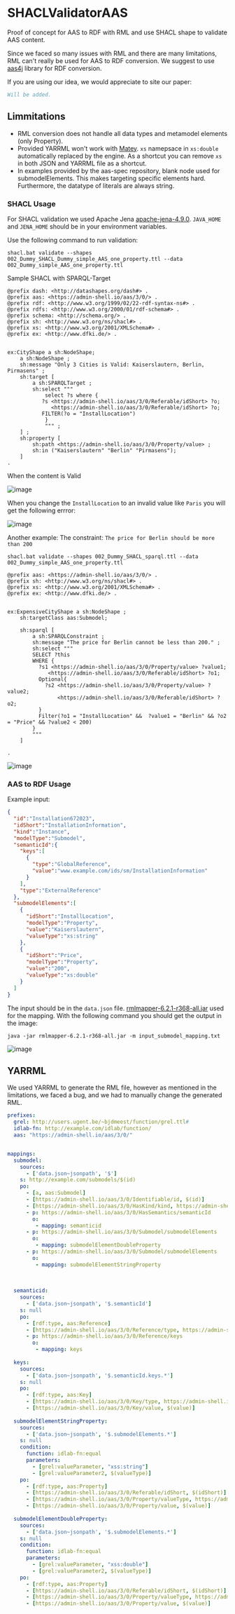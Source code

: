 # SHACLValidatorAAS

Proof of concept for AAS to RDF with RML and use SHACL shape to validate AAS content.

Since we faced so many issues with RML and there are many limitations, RML can't really be used for AAS to RDF conversion. We suggest to use [aas4j](https://github.com/eclipse-aas4j/aas4j) library for RDF conversion.

If you are using our idea, we would appreciate to site our paper:

```bibtex
Will be added.
```

## Limmitations
- RML conversion does not handle all data types and metamodel elements (only Property).
- Provided YARRML won't work with [Matey](https://rml.io/yarrrml/matey/). `xs` namepsace in `xs:double` automatically replaced by the engine. As a shortcut you can remove `xs` in both JSON and YARRML file as a shortcut.
- In examples provided by the aas-spec repository, blank node used for submodelElements. This makes targeting specific elements hard. Furthermore, the datatype of literals are always string.

### SHACL Usage

For SHACL validation we used Apache Jena [apache-jena-4.9.0](https://dlcdn.apache.org/jena/binaries/apache-jena-4.9.0.zip). `JAVA_HOME` and `JENA_HOME` should be in your environment variables.

Use the following command to run validation:

`shacl.bat validate --shapes 002_Dummy_SHACL_Dummy_simple_AAS_one_property.ttl --data 002_Dummy_simple_AAS_one_property.ttl` 


Sample SHACL with SPARQL-Target

```turtle
@prefix dash: <http://datashapes.org/dash#> .
@prefix aas: <https://admin-shell.io/aas/3/0/> .
@prefix rdf: <http://www.w3.org/1999/02/22-rdf-syntax-ns#> .
@prefix rdfs: <http://www.w3.org/2000/01/rdf-schema#> .
@prefix schema: <http://schema.org/> .
@prefix sh: <http://www.w3.org/ns/shacl#> .
@prefix xs: <http://www.w3.org/2001/XMLSchema#> .
@prefix ex: <http://www.dfki.de/> .


ex:CityShape a sh:NodeShape;
    a sh:NodeShape ;
	sh:message "Only 3 Cities is Valid: Kaiserslautern, Berlin, Pirmasens" ;
    sh:target [
        a sh:SPARQLTarget ;
        sh:select """
            select ?s where {
           ?s <https://admin-shell.io/aas/3/0/Referable/idShort> ?o;
              <https://admin-shell.io/aas/3/0/Referable/idShort> ?o;
           FILTER(?o = "InstallLocation")
            }
            """ ;
    ] ;
    sh:property [
		sh:path <https://admin-shell.io/aas/3/0/Property/value> ;
		sh:in ("Kaiserslautern" "Berlin" "Pirmasens");
    ] 
.
```


When the content is Valid

![image](https://github.com/mhrimaz/SHACLValidatorAAS/assets/17963017/9ad08b6f-356a-4faa-9ba2-057515c0feb4)

When you change the `InstallLocation` to an invalid value like `Paris` you will get the following errror:

![image](https://github.com/mhrimaz/SHACLValidatorAAS/assets/17963017/e778fe98-5d44-4eb6-b4bd-47dc764f0dac)


Another example:
The constraint: `The price for Berlin should be more than 200`

`shacl.bat validate --shapes 002_Dummy_SHACL_sparql.ttl --data 002_Dummy_simple_AAS_one_property.ttl`

```turtle
@prefix aas: <https://admin-shell.io/aas/3/0/> .
@prefix sh: <http://www.w3.org/ns/shacl#> .
@prefix xs: <http://www.w3.org/2001/XMLSchema#> .
@prefix ex: <http://www.dfki.de/> .


ex:ExpensiveCityShape a sh:NodeShape ;
    sh:targetClass aas:Submodel;
    
	sh:sparql [
		a sh:SPARQLConstraint ;
		sh:message "The price for Berlin cannot be less than 200." ;
		sh:select """
		SELECT ?this
		WHERE {
		  ?s1 <https://admin-shell.io/aas/3/0/Property/value> ?value1; 
			 <https://admin-shell.io/aas/3/0/Referable/idShort> ?o1;
		  Optional{
			?s2 <https://admin-shell.io/aas/3/0/Property/value> ?value2; 
				<https://admin-shell.io/aas/3/0/Referable/idShort> ?o2;
		  }
		  Filter(?o1 = "InstallLocation" &&  ?value1 = "Berlin" && ?o2 = "Price" && ?value2 < 200)  
		}
		"""
	] 
    
.
```

![image](https://github.com/mhrimaz/SHACLValidatorAAS/assets/17963017/125e2b35-fb33-4a51-b8ed-de29e7925fc6)


### AAS to RDF Usage
Example input:
```json
{
  "id":"Installation672023",
  "idShort":"InstallationInformation",
  "kind":"Instance",
  "modelType":"Submodel",
  "semanticId":{
    "keys":[
      {
        "type":"GlobalReference",
        "value":"www.example.com/ids/sm/InstallationInformation"
      }
    ],
    "type":"ExternalReference"
  },
  "submodelElements":[
    {
      "idShort":"InstallLocation",
      "modelType":"Property",
      "value":"Kaiserslautern",
      "valueType":"xs:string"
    },
    {
      "idShort":"Price",
      "modelType":"Property",
      "value":"200",
      "valueType":"xs:double"
    }
  ]
}
```

The input should be in the `data.json` file. [rmlmapper-6.2.1-r368-all.jar](https://github.com/RMLio/rmlmapper-java/releases/download/v6.2.1/rmlmapper-6.2.1-r368-all.jar) used for the mapping.
With the following command you should get the output in the image: 

`java -jar rmlmapper-6.2.1-r368-all.jar -m input_submodel_mapping.txt`

![image](https://github.com/mhrimaz/SHACLValidatorAAS/assets/17963017/eec7968f-a56f-4828-88d8-0ca81b6d3a62)


## YARRML

We used YARRML to generate the RML file, however as mentioned in the limitations, we faced a bug, and we had to manually change the generated RML.

```yaml
prefixes:
  grel: http://users.ugent.be/~bjdmeest/function/grel.ttl#
  idlab-fn: http://example.com/idlab/function/
  aas: "https://admin-shell.io/aas/3/0/"


mappings:
  submodel:
    sources:
      - ['data.json~jsonpath', '$']
    s: http://example.com/submodels/$(id)
    po:
      - [a, aas:Submodel]
      - [https://admin-shell.io/aas/3/0/Identifiable/id, $(id)]
      - [https://admin-shell.io/aas/3/0/HasKind/kind, https://admin-shell.io/aas/3/0/ModellingKind/$(kind)~iri]
      - p: https://admin-shell.io/aas/3/0/HasSemantics/semanticId
        o:
         - mapping: semanticid
      - p: https://admin-shell.io/aas/3/0/Submodel/submodelElements
        o:
         - mapping: submodelElementDoubleProperty
      - p: https://admin-shell.io/aas/3/0/Submodel/submodelElements
        o:
         - mapping: submodelElementStringProperty
 
           
      
  semanticid:
    sources:
      - ['data.json~jsonpath', '$.semanticId']
    s: null 
    po:
      - [rdf:type, aas:Reference]
      - [https://admin-shell.io/aas/3/0/Reference/type, https://admin-shell.io/aas/3/0/ReferenceTypes/$(type)~iri]
      - p: https://admin-shell.io/aas/3/0/Reference/keys
        o:
         - mapping: keys   
      
  keys:
    sources:
      - ['data.json~jsonpath', '$.semanticId.keys.*']
    s: null 
    po:
      - [rdf:type, aas:Key]
      - [https://admin-shell.io/aas/3/0/Key/type, https://admin-shell.io/aas/3/0/KeyTypes/$(type)~iri]
      - [https://admin-shell.io/aas/3/0/Key/value, $(value)]
      
  submodelElementStringProperty:
    sources:
      - ['data.json~jsonpath', '$.submodelElements.*']
    s: null
    condition:
      function: idlab-fn:equal
      parameters:
        - [grel:valueParameter, "xss:string"]
        - [grel:valueParameter2, $(valueType)]
    po: 
      - [rdf:type, aas:Property]
      - [https://admin-shell.io/aas/3/0/Referable/idShort, $(idShort)]
      - [https://admin-shell.io/aas/3/0/Property/valueType, https://admin-shell.io/aas/3/0/DataTypeDefXsd/String~iri]
      - [https://admin-shell.io/aas/3/0/Property/value, $(value)]
      
  submodelElementDoubleProperty:
    sources:
      - ['data.json~jsonpath', '$.submodelElements.*']
    s: null
    condition:
      function: idlab-fn:equal
      parameters:
        - [grel:valueParameter, "xss:double"]
        - [grel:valueParameter2, $(valueType)]
    po: 
      - [rdf:type, aas:Property]
      - [https://admin-shell.io/aas/3/0/Referable/idShort, $(idShort)]
      - [https://admin-shell.io/aas/3/0/Property/valueType, https://admin-shell.io/aas/3/0/DataTypeDefXsd/Double~iri]
      - [https://admin-shell.io/aas/3/0/Property/value, $(value)]

       
```

